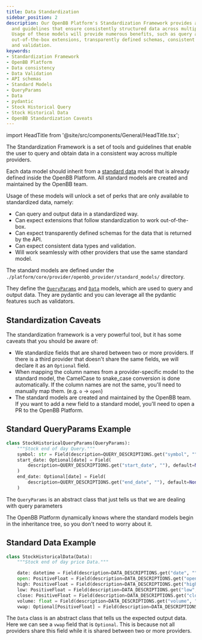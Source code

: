 ```yaml
---
title: Data Standardization
sidebar_position: 2
description: Our OpenBB Platform's Standardization Framework provides a set of tools
  and guidelines that ensure consistently structured data across multiple providers.
  Usage of these models will provide numerous benefits, such as query and output standardization,
  out-of-the-box extensions, transparently defined schemas, consistent data types
  and validation.
keywords:
- Standardization Framework
- OpenBB Platform
- Data consistency
- Data Validation
- API schemas
- Standard Models
- QueryParams
- Data
- pydantic
- Stock Historical Query
- Stock Historical Data
- OpenBB Standardization Caveats
---
```


import HeadTitle from '@site/src/components/General/HeadTitle.tsx';

<HeadTitle title="Data Standardization - Contributing | OpenBB Platform Docs" />

The Standardization Framework is a set of tools and guidelines that enable the user to query and obtain data in a consistent way across multiple providers.

Each data model should inherit from a [standard data](https://github.com/OpenBB-finance/OpenBBTerminal/tree/feature/openbb-sdk-v4/openbb_platform/platform/provider/openbb_provider/standard_models) model that is already defined inside the OpenBB Platform. All standard models are created and maintained by the OpenBB team.

Usage of these models will unlock a set of perks that are only available to standardized data, namely:

- Can query and output data in a standardized way.
- Can expect extensions that follow standardization to work out-of-the-box.
- Can expect transparently defined schemas for the data that is returned by the API.
- Can expect consistent data types and validation.
- Will work seamlessly with other providers that use the same standard model.

The standard models are defined under the `./platform/core/provider/openbb_provider/standard_models/` directory.

They define the [`QueryParams`](https://github.com/OpenBB-finance/OpenBBTerminal/tree/feature/openbb-sdk-v4/openbb_platform/platform/provider/openbb_provider/abstract/query_params.py) and [`Data`](https://github.com/OpenBB-finance/OpenBBTerminal/tree/feature/openbb-sdk-v4/openbb_platform/platform/provider/openbb_provider/abstract/data.py) models, which are used to query and output data. They are pydantic and you can leverage all the pydantic features such as validators.

## Standardization Caveats

The standardization framework is a very powerful tool, but it has some caveats that you should be aware of:

- We standardize fields that are shared between two or more providers. If there is a third provider that doesn't share the same fields, we will declare it as an `Optional` field.
- When mapping the column names from a provider-specific model to the standard model, the CamelCase to snake_case conversion is done automatically. If the column names are not the same, you'll need to manually map them. (e.g. `o` -> `open`)
- The standard models are created and maintained by the OpenBB team. If you want to add a new field to a standard model, you'll need to open a PR to the OpenBB Platform.

## Standard QueryParams Example

```python
class StockHistoricalQueryParams(QueryParams):
    """Stock end of day Query."""
    symbol: str = Field(description=QUERY_DESCRIPTIONS.get("symbol", ""))
    start_date: Optional[date] = Field(
        description=QUERY_DESCRIPTIONS.get("start_date", ""), default=None
    )
    end_date: Optional[date] = Field(
        description=QUERY_DESCRIPTIONS.get("end_date", ""), default=None
    )
```

The `QueryParams` is an abstract class that just tells us that we are dealing with query parameters

The OpenBB Platform dynamically knows where the standard models begin in the inheritance tree, so you don't need to worry about it.

## Standard Data Example

```python
class StockHistoricalData(Data):
    """Stock end of day price Data."""

    date: datetime = Field(description=DATA_DESCRIPTIONS.get("date", ""))
    open: PositiveFloat = Field(description=DATA_DESCRIPTIONS.get("open", ""))
    high: PositiveFloat = Field(description=DATA_DESCRIPTIONS.get("high", ""))
    low: PositiveFloat = Field(description=DATA_DESCRIPTIONS.get("low", ""))
    close: PositiveFloat = Field(description=DATA_DESCRIPTIONS.get("close", ""))
    volume: float = Field(description=DATA_DESCRIPTIONS.get("volume", ""))
    vwap: Optional[PositiveFloat] = Field(description=DATA_DESCRIPTIONS.get("vwap", ""), default=None)
```

The `Data` class is an abstract class that tells us the expected output data. Here we can see a `vwap` field that is `Optional`. This is because not all providers share this field while it is shared between two or more providers.
